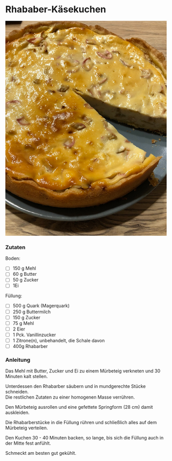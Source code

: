 # Rhababer-Käsekuchen

![Rhababer Käsekuchen](media/rhababer_kaesekuchen.jpg)

### Zutaten

Boden:
 - [ ] 150 g Mehl
 - [ ] 60 g Butter 
 - [ ] 50 g Zucker 
 - [ ] 1Ei

Füllung: 
 - [ ] 500 g Quark (Magerquark)
 - [ ] 250 g Buttermilch
 - [ ] 150 g Zucker
 - [ ] 75 g Mehl
 - [ ] 2 Eier
 - [ ] 1 Pck. Vanillinzucker
 - [ ] 1 Zitrone(n), unbehandelt, die Schale davon
 - [ ] 400g Rhabarber

### Anleitung
Das Mehl mit Butter, Zucker und Ei zu einem Mürbeteig verkneten und 30 Minuten kalt stellen.  
  
Unterdessen den Rhabarber säubern und in mundgerechte Stücke schneiden.  
Die restlichen Zutaten zu einer homogenen Masse verrühren.  
  
Den Mürbeteig ausrollen und eine gefettete Springform (28 cm) damit auskleiden.  
  
Die Rhabarberstücke in die Füllung rühren und schließlich alles auf dem Mürbeteig verteilen.  
  
Den Kuchen 30 - 40 Minuten backen, so lange, bis sich die Füllung auch in der Mitte fest anfühlt.  
  
Schmeckt am besten gut gekühlt.
